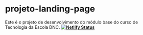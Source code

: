 # projeto-landing-page
Este é o projeto de desenvolvimento do módulo base do curso de Tecnologia da Escola DNC.
**[![Netlify Status](https://api.netlify.com/api/v1/badges/24d66915-b838-45e8-b6be-748012e82aa5/deploy-status)](https://app.netlify.com/sites/projeto-landing-page-version1/deploys)**
